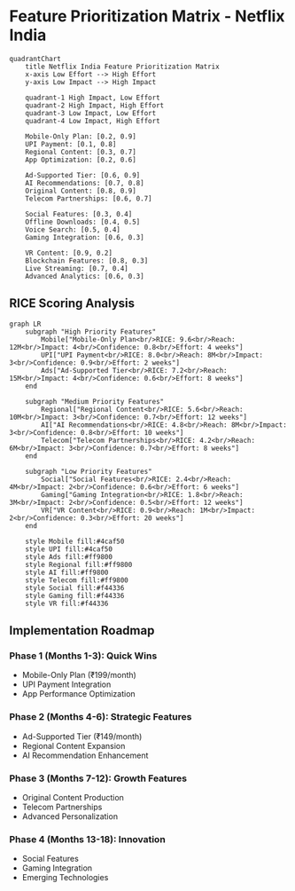 # Feature Prioritization Matrix - Netflix India

```mermaid
quadrantChart
    title Netflix India Feature Prioritization Matrix
    x-axis Low Effort --> High Effort
    y-axis Low Impact --> High Impact
    
    quadrant-1 High Impact, Low Effort
    quadrant-2 High Impact, High Effort
    quadrant-3 Low Impact, Low Effort
    quadrant-4 Low Impact, High Effort
    
    Mobile-Only Plan: [0.2, 0.9]
    UPI Payment: [0.1, 0.8]
    Regional Content: [0.3, 0.7]
    App Optimization: [0.2, 0.6]
    
    Ad-Supported Tier: [0.6, 0.9]
    AI Recommendations: [0.7, 0.8]
    Original Content: [0.8, 0.9]
    Telecom Partnerships: [0.6, 0.7]
    
    Social Features: [0.3, 0.4]
    Offline Downloads: [0.4, 0.5]
    Voice Search: [0.5, 0.4]
    Gaming Integration: [0.6, 0.3]
    
    VR Content: [0.9, 0.2]
    Blockchain Features: [0.8, 0.3]
    Live Streaming: [0.7, 0.4]
    Advanced Analytics: [0.6, 0.3]
```

## RICE Scoring Analysis

```mermaid
graph LR
    subgraph "High Priority Features"
        Mobile["Mobile-Only Plan<br/>RICE: 9.6<br/>Reach: 12M<br/>Impact: 4<br/>Confidence: 0.8<br/>Effort: 4 weeks"]
        UPI["UPI Payment<br/>RICE: 8.0<br/>Reach: 8M<br/>Impact: 3<br/>Confidence: 0.9<br/>Effort: 2 weeks"]
        Ads["Ad-Supported Tier<br/>RICE: 7.2<br/>Reach: 15M<br/>Impact: 4<br/>Confidence: 0.6<br/>Effort: 8 weeks"]
    end
    
    subgraph "Medium Priority Features"
        Regional["Regional Content<br/>RICE: 5.6<br/>Reach: 10M<br/>Impact: 3<br/>Confidence: 0.7<br/>Effort: 12 weeks"]
        AI["AI Recommendations<br/>RICE: 4.8<br/>Reach: 8M<br/>Impact: 3<br/>Confidence: 0.8<br/>Effort: 10 weeks"]
        Telecom["Telecom Partnerships<br/>RICE: 4.2<br/>Reach: 6M<br/>Impact: 3<br/>Confidence: 0.7<br/>Effort: 8 weeks"]
    end
    
    subgraph "Low Priority Features"
        Social["Social Features<br/>RICE: 2.4<br/>Reach: 4M<br/>Impact: 2<br/>Confidence: 0.6<br/>Effort: 6 weeks"]
        Gaming["Gaming Integration<br/>RICE: 1.8<br/>Reach: 3M<br/>Impact: 2<br/>Confidence: 0.5<br/>Effort: 12 weeks"]
        VR["VR Content<br/>RICE: 0.9<br/>Reach: 1M<br/>Impact: 2<br/>Confidence: 0.3<br/>Effort: 20 weeks"]
    end
    
    style Mobile fill:#4caf50
    style UPI fill:#4caf50
    style Ads fill:#ff9800
    style Regional fill:#ff9800
    style AI fill:#ff9800
    style Telecom fill:#ff9800
    style Social fill:#f44336
    style Gaming fill:#f44336
    style VR fill:#f44336
```

## Implementation Roadmap

### Phase 1 (Months 1-3): Quick Wins
- Mobile-Only Plan (₹199/month)
- UPI Payment Integration
- App Performance Optimization

### Phase 2 (Months 4-6): Strategic Features
- Ad-Supported Tier (₹149/month)
- Regional Content Expansion
- AI Recommendation Enhancement

### Phase 3 (Months 7-12): Growth Features
- Original Content Production
- Telecom Partnerships
- Advanced Personalization

### Phase 4 (Months 13-18): Innovation
- Social Features
- Gaming Integration
- Emerging Technologies
